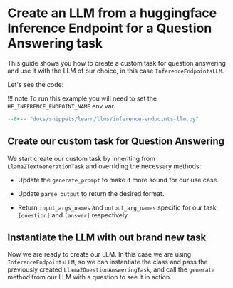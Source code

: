 # Create an LLM from a huggingface Inference Endpoint for a Question Answering task

This guide shows you how to create a custom task for question answering and use it with the LLM of our choice, in this case `InferenceEndpointsLLM`.

Let's see the code:

!!! note
    To run this example you will need to set the `HF_INFERENCE_ENDPOINT_NAME` env var.

```python
--8<-- "docs/snippets/learn/llms/inference-endpoints-llm.py"
```

## Create our custom task for Question Answering

We start create our custom task by inheriting from `Llama2TextGenerationTask` and overriding the necessary methods:

- Update the `generate_prompt` to make it more sound for our use case.

- Update `parse_output` to return the desired format.

- Return `input_args_names` and `output_arg_names` specific for our task, `[question]` and `[answer]` respectively.

## Instantiate the LLM with out brand new task

Now we are ready to create our LLM. In this case we are using `InferenceEndpointsLLM`, so we can instantiate the class and pass the previously created `Llama2QuestionAnsweringTask`, and call the `generate` method from our LLM with a question to see it in action.
